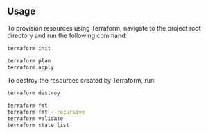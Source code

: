 ## Usage
To provision resources using Terraform, navigate to the project root directory and run the following command:

```sh
terraform init
```

```sh
terraform plan
terraform apply
```

To destroy the resources created by Terraform, run:
```sh
terraform destroy
```

```sh
terraform fmt
terraform fmt --recursive
terraform validate
terraform state list
```
